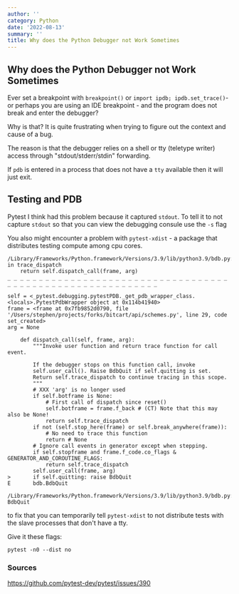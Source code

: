 ```yaml
---
author: ''
category: Python
date: '2022-08-13'
summary: ''
title: Why does the Python Debugger not Work Sometimes
---
```


## Why does the Python Debugger not Work Sometimes

Ever set a breakpoint with `breakpoint()` or `import ipdb; ipdb.set_trace()`- or perhaps you are using an IDE breakpoint - and the program does not break and enter the debugger?

Why is that? It is quite frustrating when trying to figure out the context and cause of a bug.

The reason is that the debugger relies on a shell or tty (teletype writer) access through "stdout/stderr/stdin" forwarding.

If `pdb` is entered in a process that does not have a `tty` available then it will just exit.

## Testing and PDB

Pytest I think had this problem because it captured `stdout`. To tell it to not capture `stdout` so that you can view the debugging consule use the `-s` flag

You also might encounter a problem with `pytest-xdist` - a package that distributes testing compute among cpu cores.

```
/Library/Frameworks/Python.framework/Versions/3.9/lib/python3.9/bdb.py:90: in trace_dispatch
    return self.dispatch_call(frame, arg)
_ _ _ _ _ _ _ _ _ _ _ _ _ _ _ _ _ _ _ _ _ _ _ _ _ _ _ _ _ _ _ _ _ _ _ _ _ _ _ _ _ _ _ _ _ _ _ _ _ _ _ _ _ _ _ _ _ _ _

self = <_pytest.debugging.pytestPDB._get_pdb_wrapper_class.<locals>.PytestPdbWrapper object at 0x114b41940>
frame = <frame at 0x7fb9852d0790, file '/Users/stephen/projects/forks/bitcart/api/schemes.py', line 29, code set_created>
arg = None

    def dispatch_call(self, frame, arg):
        """Invoke user function and return trace function for call event.
    
        If the debugger stops on this function call, invoke
        self.user_call(). Raise BdbQuit if self.quitting is set.
        Return self.trace_dispatch to continue tracing in this scope.
        """
        # XXX 'arg' is no longer used
        if self.botframe is None:
            # First call of dispatch since reset()
            self.botframe = frame.f_back # (CT) Note that this may also be None!
            return self.trace_dispatch
        if not (self.stop_here(frame) or self.break_anywhere(frame)):
            # No need to trace this function
            return # None
        # Ignore call events in generator except when stepping.
        if self.stopframe and frame.f_code.co_flags & GENERATOR_AND_COROUTINE_FLAGS:
            return self.trace_dispatch
        self.user_call(frame, arg)
>       if self.quitting: raise BdbQuit
E       bdb.BdbQuit

/Library/Frameworks/Python.framework/Versions/3.9/lib/python3.9/bdb.py:135: BdbQuit
```

to fix that you can temporarily tell `pytest-xdist` to not distribute tests with the slave processes that don't have a tty.

Give it these flags:

    pytest -n0 --dist no


### Sources

https://github.com/pytest-dev/pytest/issues/390